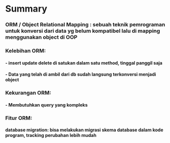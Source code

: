 # Summary

### ORM / Object Relational Mapping : sebuah teknik pemrograman untuk konversi dari data yg belum kompatibel lalu di mapping menggunakan object di OOP

### Kelebihan ORM:

#### - insert update delete di satukan dalam satu method, tinggal panggil saja

#### - Data yang telah di ambil dari db sudah langsung terkonversi menjadi object

### Kekurangan ORM:

#### - Membutuhkan query yang kompleks

### Fitur ORM:

#### database migration: bisa melakukan migrasi skema database dalam kode program, tracking perubahan lebih mudah
